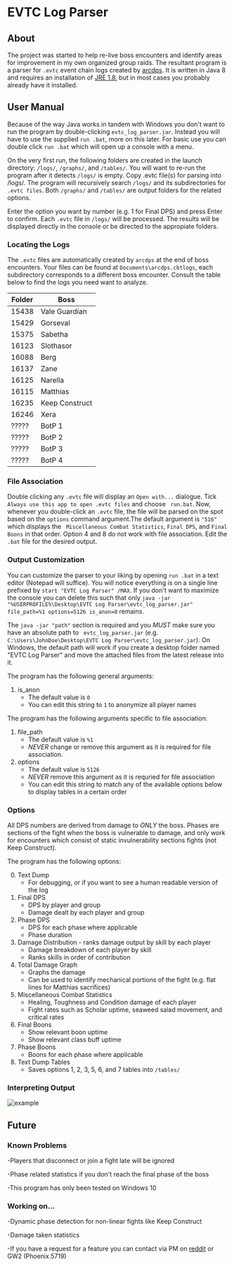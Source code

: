 # EVTC Log Parser #

## About ##

The project was started to help re-live boss encounters and identify areas for improvement in my own organized group raids. The resultant program is a parser for ` .evtc ` event chain logs created by [arcdps](https://www.deltaconnected.com/arcdps/).
It is written in Java 8 and requires an installation of [JRE 1.8](https://www.java.com/en/download/), but in most cases you probably already have it installed.

## User Manual ##

Because of the way Java works in tandem with Windows you don't want to run the program by double-clicking ` evtc_log_parser.jar `. Instead you will have to use the supplied `run .bat`, more on this later. For basic use you can double click `run .bat` which will open up a console with a menu.

On the very first run, the following folders are created in the launch directory: `/logs/`, `/graphs/`, and `/tables/`. You will want to re-run the program after it detects `/logs/` is empty. Copy .evtc file(s) for parsing into /logs/. The program will recursively search `/logs/` and its subdirectories for `.evtc files`. Both `/graphs/` and `/tables/` are output folders for the related options.

Enter the option you want by number (e.g. 1 for Final DPS) and press Enter to confirm. Each  ` .evtc ` file in `/logs/` will be processed. The results will be displayed directly in the console or be directed to the appropiate folders.

### Locating the Logs ###

The ` .evtc ` files are automatically created by ` arcdps ` at the end of boss encounters.
Your files can be found at ` Documents\arcdps.cbtlogs `, each subdirectory corresponds to a different boss encounter.
Consult the table below to find the logs you need want to analyze.


| Folder        | Boss           |
| ------------- |----------------|
| 15438         | Vale Guardian  |
| 15429         | Gorseval       |
| 15375         | Sabetha        |
| 16123         | Slothasor      |
| 16088         | Berg           |
| 16137         | Zane           |
| 16125         | Narella        | 
| 16115         | Matthias       |
| 16235         | Keep Construct |
| 16246         | Xera           |
| ?????         | BotP 1         |
| ?????         | BotP 2         |
| ?????         | BotP 3         |
| ?????         | BotP 4         |

### File Association ###

Double clicking any ` .evtc ` file will display an ` Open with... ` dialogue. Tick ` Always use this app to open .evtc files` and choose ` run.bat`. Now, whenever you double-click an ` .evtc ` file, the file will be parsed on the spot based on the `options` command argument.The default argument is  ` "516" ` which displays the ` Miscellaneous Combat Statistics`, ` Final DPS `, and ` Final Boons ` in that order. Option 4 and 8 do not work with file association. Edit the  ` .bat ` file for the desired output.

### Output Customization ###

You can customize the parser to your liking by opening `run .bat` in a text editor (Notepad will suffice).
You will notice everything is on a single line prefixed by ` start "EVTC Log Parser" /MAX `. If you don't want to maximize the console you can delete this such that only ` java -jar "%USERPROFILE%\Desktop\EVTC Log Parser\evtc_log_parser.jar" file_path=%1 options=5126 is_anon=0 ` remains.

The `java -jar "path"` section is required and you *MUST* make sure you have an absolute path to ` evtc_log_parser.jar` (e.g. `C:\Users\JohnDoe\Desktop\EVTC Log Parser\evtc_log_parser.jar`). On Windows, the default path will work if you create a desktop folder named "EVTC Log Parser" and move the attached files from the latest release into it.

The program has the following general arguments: 

1. is_anon
    * The default value is `0`
    * You can edit this string to `1` to anonymize all player names

The program has the following arguments specific to file association:

1. file_path
    * The default value is `%1`
    * *NEVER* change or remove this argument as it is required for file association.
2. options
    * The default value is `5126`
    * *NEVER* remove this argument as it is requried for file association
    * You can edit this string to match any of the available options below to display tables in a certain order
   

### Options ###

All DPS numbers are derived from damage to *ONLY* the boss. Phases are sections of the fight when the boss is vulnerable to damage, and only work for encounters which consist of static invulnerability sections fights (not Keep Construct).

The program has the following options:

0. Text Dump
    * For debugging, or if you want to see a human readable version of the log
1. Final DPS
    * DPS by player and group
    * Damage dealt by each player and group
2. Phase DPS
    * DPS for each phase where applicable
    * Phase duration
3. Damage Distribution - ranks damage output by skill by each player
    * Damage breakdown of each player by skill
    * Ranks skills in order of contribution
4. Total Damage Graph
    * Graphs the damage
    * Can be used to identify mechanical portions of the fight (e.g. flat lines for Matthias sacrifices)
5. Miscellaneous Combat Statistics
    * Healing, Toughness and Condition damage of each player
    * Fight rates such as Scholar uptime, seaweed salad movement, and critical rates
6. Final Boons
    * Show relevant boon uptime
    * Show relevant class buff uptime
7. Phase Boons
    * Boons for each phase where applicable
8. Text Dump Tables
    * Saves options 1, 2, 3, 5, 6, and 7 tables into ` /tables/ `

### Interpreting Output ###

![example](https://github.com/phoenix-oosd/EVTC-Log-Parser/blob/master/example.png)

## Future ##

### Known Problems ###

  -Players that disconnect or join a fight late will be ignored
  
  -Phase related statistics if you don't reach the final phase of the boss
  
  -This program has only been tested on Windows 10

### Working on... ###

  -Dynamic phase detection for non-linear fights like Keep Construct 
  
  -Damage taken statistics
  
  -If you have a request for a feature you can contact via PM on [reddit](https://www.reddit.com/user/ghandi-gandhi) or GW2 (Phoenix.5719)
